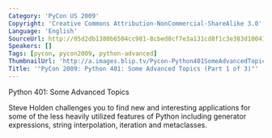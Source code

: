 ```yaml
---
Category: 'PyCon US 2009'
Copyright: 'Creative Commons Attribution-NonCommercial-ShareAlike 3.0'
Language: 'English'
SourceUrl: http://05d2db1380b6504cc981-8cbed8cf7e3a131cd8f1c3e383d10041.r93.cf2.rackcdn.com/pycon-us-2009/158_pycon-2009-python-401-some-advanced-topics-part-1-of-3.mp4
Speakers: []
Tags: [pycon, pycon2009, python-advanced]
ThumbnailUrl: 'http://a.images.blip.tv/Pycon-Python401SomeAdvancedTopicsPart001455-299.jpg'
Title: '"PyCon 2009: Python 401: Some Advanced Topics (Part 1 of 3)"'
---
```

Python 401: Some Advanced Topics

  
Steve Holden challenges you to find new and interesting applications for some
of the less heavily utilized features of Python including generator
expressions, string interpolation, iteration and metaclasses.

